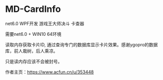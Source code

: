 # MD-CardInfo
net6.0 WPF开发  游戏王大师决斗 卡查器

需要net6.0 + WIN10 64环境

读取内存获取卡片ID, 通过查询专门的数据库显示卡片效果。感谢ygopro的数据库，前人栽树，后人乘凉。

只是读内存应该不会被封号。

作者主页：https://www.acfun.cn/u/353448
